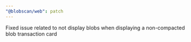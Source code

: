 ```yaml
---
"@blobscan/web": patch
---
```


Fixed issue related to not display blobs when displaying a non-compacted blob transaction card
